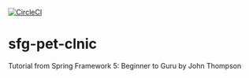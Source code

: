 [![CircleCI](https://circleci.com/gh/Jacobanna/sfg-pet-clinic.svg?style=svg)](https://circleci.com/gh/Jacobanna/sfg-pet-clinic)

# sfg-pet-clnic

Tutorial from Spring Framework 5: Beginner to Guru by John Thompson

